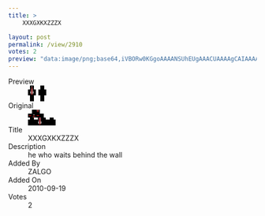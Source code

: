 ```yaml
---
title: >
    XXXGXKXZZZX

layout: post
permalink: /view/2910
votes: 2
preview: "data:image/png;base64,iVBORw0KGgoAAAANSUhEUgAAACUAAAAgCAIAAAAaMSbnAAAABnRSTlMA/wD/AP5AXyvrAAAA3UlEQVRIie2WQQuCUBCEZyXo0CEwkP5h5072FzzZzxTDwKCDF6eDJOJbQ9OtiDenh6z7OW92QSFrPCUSQFO35oXGvO5UBJsxrd+Ww6vvAEiStOCt1KcHEQsYFH/G+gFem5xFhAqvDc8iRaUjyUQiADFzcZC9XRzauSEp85lIlIUVgONuO6nXGClfFzNvDmlRLs7T/e2xxmf8kez6W3xElftshiULq3/Izx13dm2lRdlbiZn70K8WkdaWC5uvwfzwsf074dIcztfb4rzJ1zUzP/n2/4uxPM/zPM/zrPQA9+1cTu2wGK8AAAAASUVORK5CYII="
---
```

<dl class="side-by-side">
<dt>Preview</dt>
<dd>
    <img class="preview" src="data:image/png;base64,iVBORw0KGgoAAAANSUhEUgAAACUAAAAgCAIAAAAaMSbnAAAABnRSTlMA/wD/AP5AXyvrAAAA3UlEQVRIie2WQQuCUBCEZyXo0CEwkP5h5072FzzZzxTDwKCDF6eDJOJbQ9OtiDenh6z7OW92QSFrPCUSQFO35oXGvO5UBJsxrd+Ww6vvAEiStOCt1KcHEQsYFH/G+gFem5xFhAqvDc8iRaUjyUQiADFzcZC9XRzauSEp85lIlIUVgONuO6nXGClfFzNvDmlRLs7T/e2xxmf8kez6W3xElftshiULq3/Izx13dm2lRdlbiZn70K8WkdaWC5uvwfzwsf074dIcztfb4rzJ1zUzP/n2/4uxPM/zPM/zrPQA9+1cTu2wGK8AAAAASUVORK5CYII=">
</dd>
<dt>Original</dt>
<dd>
    <img class="preview" src="data:image/png;base64,iVBORw0KGgoAAAANSUhEUgAAAEAAAAAgCAYAAACinX6EAAAA2UlEQVR42u2XXQqEMAyEw74u+LCwV+yzx/BwvdNqVyNBlv64lrROBgaFIpjPaRPpkxARZTnILVe33Yu1tnUVAHcwHABLAHoC4AFEbAAMQOsMlN0BgMcTHIDo9Rdti/YAeNHCfKLV/VrLed4A9L4FYgBufwZEZn0MAJFRt28ApYNP7uAUNNH769K/yn8Gs1JVA8DFs+EAWAJ6SUCtEfdsAmq8hwqAUPj4GnbDAQji4mETwIZLAEueAVopUAMgv77mNlBPABcPB0B2ALgEWBewOWC1dvHqAFpwSjOrw5/L8qf3MAAAAABJRU5ErkJggg==">
</dd>
<dt>Title</dt>
<dd>XXXGXKXZZZX</dd>
<dt>Description</dt>
<dd>he who waits behind the wall</dd>
<dt>Added By</dt>
<dd>ZALGO</dd>
<dt>Added On</dt>
<dd>2010-09-19</dd>
<dt>Votes</dt>
<dd>2</dd>
</dl>

